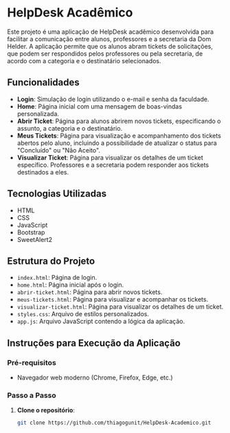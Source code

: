 # HelpDesk Acadêmico

Este projeto é uma aplicação de HelpDesk acadêmico desenvolvida para facilitar a comunicação entre alunos, professores e a secretaria da Dom Helder. A aplicação permite que os alunos abram tickets de solicitações, que podem ser respondidos pelos professores ou pela secretaria, de acordo com a categoria e o destinatário selecionados.

## Funcionalidades

- **Login**: Simulação de login utilizando o e-mail e senha da faculdade.
- **Home**: Página inicial com uma mensagem de boas-vindas personalizada.
- **Abrir Ticket**: Página para alunos abrirem novos tickets, especificando o assunto, a categoria e o destinatário.
- **Meus Tickets**: Página para visualização e acompanhamento dos tickets abertos pelo aluno, incluindo a possibilidade de atualizar o status para "Concluído" ou "Não Aceito".
- **Visualizar Ticket**: Página para visualizar os detalhes de um ticket específico. Professores e a secretaria podem responder aos tickets destinados a eles.

## Tecnologias Utilizadas

- HTML
- CSS
- JavaScript
- Bootstrap
- SweetAlert2

## Estrutura do Projeto

- `index.html`: Página de login.
- `home.html`: Página inicial após o login.
- `abrir-ticket.html`: Página para abrir novos tickets.
- `meus-tickets.html`: Página para visualizar e acompanhar os tickets.
- `visualizar-ticket.html`: Página para visualizar os detalhes de um ticket.
- `styles.css`: Arquivo de estilos personalizados.
- `app.js`: Arquivo JavaScript contendo a lógica da aplicação.

## Instruções para Execução da Aplicação

### Pré-requisitos

- Navegador web moderno (Chrome, Firefox, Edge, etc.)

### Passo a Passo

1. **Clone o repositório**:
   ```bash
   git clone https://github.com/thiagogunit/HelpDesk-Academico.git
